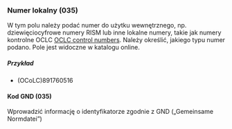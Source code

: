 ### Numer lokalny (035)

W tym polu należy podać numer do użytku wewnętrznego, np. dziewięciocyfrowe numery RISM lub inne lokalne numery, takie jak numery kontrolne OCLC  [OCLC control numbers](https://help.oclc.org/Metadata_Services/WorldShare_Collection_Manager/Choose_your_Collection_Manager_workflow/Data_sync_collections/Prepare_your_data/30035_field_and_OCLC_control_numbers). Należy określić, jakiego typu numer podano. Pole jest widoczne w katalogu online.  

##### Przykład  
- (OCoLC)891760516

#### Kod GND (035)
Wprowadzić informację o identyfikatorze zgodnie z GND („Gemeinsame Normdatei”)
